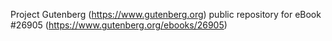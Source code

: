 Project Gutenberg (https://www.gutenberg.org) public repository for eBook #26905 (https://www.gutenberg.org/ebooks/26905)
